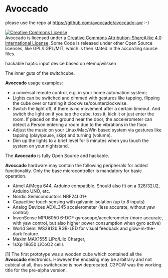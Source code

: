 Avoccado
==========
please use the repo at https://github.com/avoccado/avoccado-avr :-)

<a rel="license" href="http://creativecommons.org/licenses/by-sa/4.0/"><img alt="Creative Commons License" style="border-width:0" src="http://i.creativecommons.org/l/by-sa/4.0/88x31.png" /></a><br />Avoccado is licensed under a <a rel="license" href="http://creativecommons.org/licenses/by-sa/4.0/">Creative Commons Attribution-ShareAlike 4.0 International License</a>. Some Code is released under other Open Source licenses, like GPL/LGPL/MIT, which is then stated in the according source files.

hackable haptic input device based on etemu/wilssen

The inner guts of the switchcube.

**Avoccado** usage examples:
- a universal remote control, e.g. in your home automation system;
- Lights can be switched and dimmed with gestures like tapping, flipping the cube over or turning it clockwise/counterclockwise.
- Switch the light off, if there is no movement after a certain timeout. And switch the light on if you  tap the cube, toss it, kick it or just enter the room. If placed on the ground near the door, the accelerometer can detect a Person entering a room due to the vibrations in the floor.
- Adjust the music on your Linux/Mac/Win based system via gestures like tapping (play/pause, skip) and turning (volume).
- Dim up the lights to a brief level for 5 minutes when you touch the system on your nightstand.

The **Avoccado** is fully Open Source and hackable. 

**Avoccado** hardware may contain the following peripherals for added functionality. Only the base microcontroller is mandatory for basic operation.

- Atmel AtMega 644, Arduino compatible. Should also fit on a 328/32U2, Arduino UNO, etc.
- Nordic Semiconductors NRF24L01+
- Capacitive touch sensing with galvanic isolation (up to 8 inputs)
- Analog Devices ADXL345 accelerometer (less accurate, without yaw control)
- InvenSense MPU6050 6-DOF gyroscope/accelerometer (more accurate, with yaw control, but also higher power consumption when gyro active)
- World Semi WS2812b RGB-LED for visual feedback and glow-in-the-dark feature.
- Maxim MAX1555 LiPo/LiIo Charger, 
- 1sXp 18650 LiCoO2 cells 

[1] The first prototype was a wooden cube which contained all the **Avoccado** electronics. However the encasing may be arbitrary and not cubical at all, thus switchcube is now deprecated. C3POW was the working title for the pre-alpha version.
